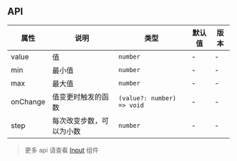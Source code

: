 ## API

| 属性     | 说明                     | 类型                       | 默认值 | 版本 |
| -------- | ------------------------ | -------------------------- | ------ | ---- |
| value    | 值                       | `number`                   | -      | -    |
| min      | 最小值                   | `number`                   | -      | -    |
| max      | 最大值                   | `number`                   | -      | -    |
| onChange | 值变更时触发的函数       | `(value?: number) => void` | -      | -    |
| step     | 每次改变步数，可以为小数 | `number`                   | -      | -    |

> 更多 api 请查看 [Input](/#/input) 组件
